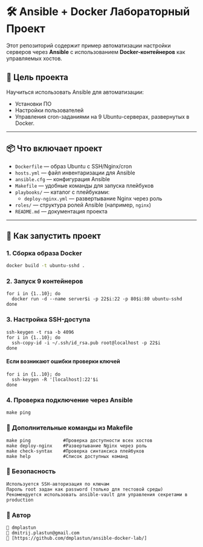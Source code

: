 # 🛠️ Ansible + Docker Лабораторный Проект

Этот репозиторий содержит пример автоматизации настройки серверов через **Ansible** с использованием **Docker-контейнеров** как управляемых хостов.

## 🎯 Цель проекта

Научиться использовать Ansible для автоматизации:
- Установки ПО
- Настройки пользователей
- Управления cron-заданиями
на 9 Ubuntu-серверах, развернутых в Docker.

---

## 📦 Что включает проект

- `Dockerfile` — образ Ubuntu с SSH/Nginx/cron
- `hosts.yml` — файл инвентаризации для Ansible
- `ansible.cfg` — конфигурация Ansible
- `Makefile` — удобные команды для запуска плейбуков
- `playbooks/` — каталог с плейбуками:
  - `deploy-nginx.yml` — развертывание Nginx через роль
- `roles/` — структура ролей Ansible (например, `nginx`)
- `README.md` — документация проекта

---

## 🚀 Как запустить проект

### 1. Сборка образа Docker

```bash
docker build -t ubuntu-sshd .
```

### 2. Запуск 9 контейнеров
```
for i in {1..10}; do
  docker run -d --name server$i -p 22$i:22 -p 80$i:80 ubuntu-sshd
done
```
### 3. Настройка SSH-доступа
```
ssh-keygen -t rsa -b 4096
for i in {1..10}; do
  ssh-copy-id -i ~/.ssh/id_rsa.pub root@localhost -p 22$i
done
```
#### Если возникают ошибки проверки ключей
```
for i in {1..10}; do
  ssh-keygen -R '[localhost]:22'$i
done
```
### 4. Проверка подключение через Ansible
```
make ping
```
### 📝 Дополнительные команды из Makefile
```
make ping            #Проверка доступности всех хостов
make deploy-nginx    #Развертывание Nginx через роль
make check-syntax    #Проверка синтаксиса плейбуков
make help            #Список доступных команд
```
### 🔐 Безопасность
    Используется SSH-авторизация по ключам
    Пароль root задан как password (только для тестовой среды)
    Рекомендуется использовать ansible-vault для управления секретами в production
### 📌 Автор
```
👤 dmplastun
📧 dmitrij.plastun@gmail.com
🔗 [https://github.com/dmplastun/ansible-docker-lab/]
```
